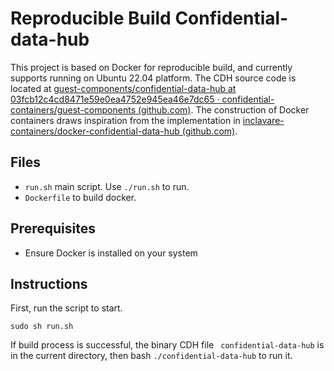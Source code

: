 # Reproducible Build Confidential-data-hub

This project is based on Docker for reproducible build, and currently supports running on Ubuntu 22.04 platform. The CDH source code is located at [guest-components/confidential-data-hub at 03fcb12c4cd8471e59e0ea4752e945ea46e7dc65 · confidential-containers/guest-components (github.com)](https://github.com/confidential-containers/guest-components/tree/03fcb12c4cd8471e59e0ea4752e945ea46e7dc65/confidential-data-hub). The construction of Docker containers draws inspiration from the implementation in [inclavare-containers/docker-confidential-data-hub (github.com)](https://github.com/inclavare-containers/docker-confidential-data-hub/tree/main?tab=readme-ov-file).

## Files



- `run.sh` main script. Use `./run.sh` to run.
- `Dockerfile` to build docker.



## Prerequisites



- Ensure Docker is installed on your system



## Instructions

First, run the script to start.

```shell
sudo sh run.sh
```

If  build process is successful, the binary CDH file ` confidential-data-hub` is in the current directory, then bash `./confidential-data-hub` to run it.
